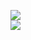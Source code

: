 [![](https://img.shields.io/badge/Made%20With-Github%20Spray-lightgrey.svg?style=for-the-badge&logo=github)](https://github.com/Annihil/github-spray#3308)  
[![](https://i.imgur.com/2DrTn0Z.gif)](https://github.com/Annihil/github-spray)